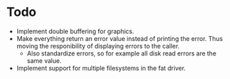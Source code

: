 # Todo
- Implement double buffering for graphics.
- Make everything return an error value instead of printing the error. Thus moving the responibility of displaying errors to the caller.
    - Also standardize errors, so for example all disk read errors are the same value.
- Implement support for multiple filesystems in the fat driver.
